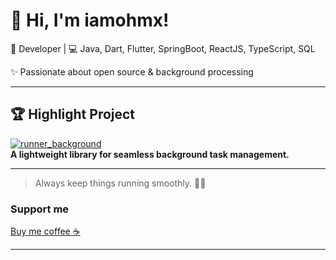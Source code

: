 <!-- # Hi there 👋
## Let me introduce myself.
### Pachara Detkhon (Ohm)

-->
# 👋 Hi, I'm iamohmx!

🚀 Developer | 💻 Java, Dart, Flutter, SpringBoot, ReactJS, TypeScript, SQL

✨ Passionate about open source & background processing

---

## 🏆 Highlight Project

[![runner_background](https://img.shields.io/badge/runner_background-library-blueviolet?style=for-the-badge)](https://github.com/iamohmx/runner_background)  
**A lightweight library for seamless background task management.**

<!--
## 📫 Connect
[Website](#) | [LinkedIn](#) | [Email](#)
-->
---

> Always keep things running smoothly. 🏃‍♂️


### Support me
[Buy me coffee ☕](https://buymeacoffee.com/iamohmx)

<!-- ### Currently, Im using NestJS, ReactJS, PostgeSQL Develop Rescue Care for Project And Improve My Skill. -->
<!--- <script type="text/javascript" src="https://cdnjs.buymeacoffee.com/1.0.0/button.prod.min.js" data-name="bmc-button" data-slug="iamohmx" data-color="#FFDD00" data-emoji="🐱"  data-font="Poppins" data-text="Buy me a coffee" data-outline-color="#000000" data-font-color="#000000" data-coffee-color="#ffffff" ></script> -->
<!-- I am Backend developer. Start my skill is PHP,HTML,CSS and MySQL **Practice make me better** -->

---
<!-- # :sparkles::sparkles: My Skills :sparkles::sparkles:
## Text Editor
<div>
  <img alt="Php" width="50px" src="https://raw.githubusercontent.com/yurijserrano/Github-Profile-Readme-Logos/042e36c55d4d757621dedc4f03108213fbb57ec4/text%20editors/vscode.svg"/>
</div>

## Programming Languages
<div>
 <img alt="Html" width="50px" src="https://raw.githubusercontent.com/yurijserrano/Github-Profile-Readme-Logos/042e36c55d4d757621dedc4f03108213fbb57ec4/others/html.svg"/>
<img alt="Css" width="50px" src="https://raw.githubusercontent.com/yurijserrano/Github-Profile-Readme-Logos/042e36c55d4d757621dedc4f03108213fbb57ec4/others/css.svg"/>
<img alt="Php" width="50px" src="https://raw.githubusercontent.com/yurijserrano/Github-Profile-Readme-Logos/master/programming%20languages/php.png"/>
<img alt="JavaScript" width="50px" src="https://raw.githubusercontent.com/yurijserrano/Github-Profile-Readme-Logos/042e36c55d4d757621dedc4f03108213fbb57ec4/programming%20languages/javascript.svg"/> 
<img alt="Golang" width="50px" height="50px" src="https://cdn.worldvectorlogo.com/logos/golang-1.svg"/>
</div>



## Frameworks
<div>
  <img alt="Bootstrap" width="50px" src="https://raw.githubusercontent.com/yurijserrano/Github-Profile-Readme-Logos/042e36c55d4d757621dedc4f03108213fbb57ec4/frameworks/boostrap.svg"/>
   <img alt="Laravel" width="50px" src="https://raw.githubusercontent.com/yurijserrano/Github-Profile-Readme-Logos/042e36c55d4d757621dedc4f03108213fbb57ec4/frameworks/laravel.svg"/>
  <img alt="Nodejs" width="50px" src="https://raw.githubusercontent.com/yurijserrano/Github-Profile-Readme-Logos/042e36c55d4d757621dedc4f03108213fbb57ec4/frameworks/nodejs.svg"/> 
   <img height="50"  alt="Fiber" src="https://raw.githubusercontent.com/gofiber/docs/master/static/img/logo.svg"> 
</div>

## SQL (Structured Query Language)
<div>
<!--   <img alt="PostgresSQL" width="50" src="https://www.vectorlogo.zone/logos/postgresql/postgresql-ar21.svg"/> 
  <img alt="MySQL" width="50"  src="https://www.vectorlogo.zone/logos/mysql/mysql-official.svg">
</div>
-->

